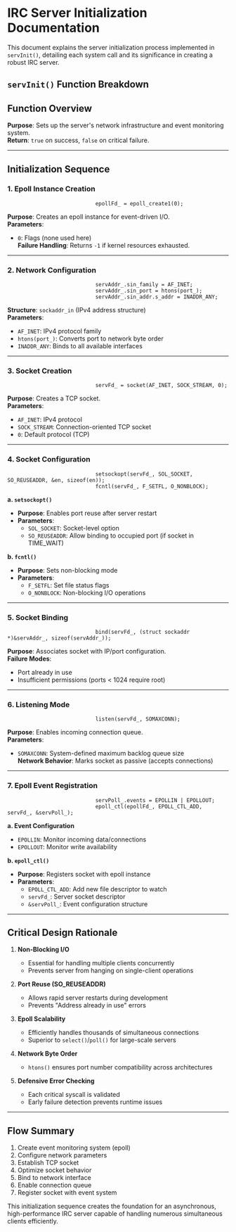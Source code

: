 # IRC Server Initialization Documentation  

This document explains the server initialization process implemented in `servInit()`, detailing each system call and its significance in creating a robust IRC server.

**`servInit()` Function Breakdown**  
---

## Function Overview  
**Purpose**: Sets up the server's network infrastructure and event monitoring system.  
**Return**: `true` on success, `false` on critical failure.

---

## Initialization Sequence  
### 1. **Epoll Instance Creation**  
```                                
                            epollFd_ = epoll_create1(0);
```
**Purpose**: Creates an epoll instance for event-driven I/O.  
**Parameters**:  
- `0`: Flags (none used here)  
**Failure Handling**: Returns `-1` if kernel resources exhausted.  

---

### 2. **Network Configuration**  
```
                            servAddr_.sin_family = AF_INET;
                            servAddr_.sin_port = htons(port_);
                            servAddr_.sin_addr.s_addr = INADDR_ANY;
```
**Structure**: `sockaddr_in` (IPv4 address structure)  
**Parameters**:  
- `AF_INET`: IPv4 protocol family  
- `htons(port_)`: Converts port to network byte order  
- `INADDR_ANY`: Binds to all available interfaces  

---

### 3. **Socket Creation**  
```
                            servFd_ = socket(AF_INET, SOCK_STREAM, 0);
```
**Purpose**: Creates a TCP socket.  
**Parameters**:  
- `AF_INET`: IPv4 protocol  
- `SOCK_STREAM`: Connection-oriented TCP socket  
- `0`: Default protocol (TCP)  

---

### 4. **Socket Configuration**  

```
                            setsockopt(servFd_, SOL_SOCKET, SO_REUSEADDR, &en, sizeof(en));
                            fcntl(servFd_, F_SETFL, O_NONBLOCK);
```
**a. `setsockopt()`**  
- **Purpose**: Enables port reuse after server restart  
- **Parameters**:  
  - `SOL_SOCKET`: Socket-level option  
  - `SO_REUSEADDR`: Allow binding to occupied port (if socket in TIME_WAIT)  

**b. `fcntl()`**  
- **Purpose**: Sets non-blocking mode  
- **Parameters**:  
  - `F_SETFL`: Set file status flags  
  - `O_NONBLOCK`: Non-blocking I/O operations  

---

### 5. **Socket Binding**  
```
                            bind(servFd_, (struct sockaddr *)&servAddr_, sizeof(servAddr_));
```
**Purpose**: Associates socket with IP/port configuration.  
**Failure Modes**:  
- Port already in use  
- Insufficient permissions (ports < 1024 require root)  

---

### 6. **Listening Mode**  
```
                            listen(servFd_, SOMAXCONN);
```
**Purpose**: Enables incoming connection queue.  
**Parameters**:  
- `SOMAXCONN`: System-defined maximum backlog queue size  
**Network Behavior**: Marks socket as passive (accepts connections)  

---

### 7. **Epoll Event Registration**  
```
                            servPoll_.events = EPOLLIN | EPOLLOUT;
                            epoll_ctl(epollFd_, EPOLL_CTL_ADD, servFd_, &servPoll_);
```
**a. Event Configuration**  
- `EPOLLIN`: Monitor incoming data/connections  
- `EPOLLOUT`: Monitor write availability  

**b. `epoll_ctl()`**  
- **Purpose**: Registers socket with epoll instance  
- **Parameters**:  
  - `EPOLL_CTL_ADD`: Add new file descriptor to watch  
  - `servFd_`: Server socket descriptor  
  - `&servPoll_`: Event configuration structure  

---

## Critical Design Rationale  
1. **Non-Blocking I/O**  
   - Essential for handling multiple clients concurrently  
   - Prevents server from hanging on single-client operations  

2. **Port Reuse (SO_REUSEADDR)**  
   - Allows rapid server restarts during development  
   - Prevents "Address already in use" errors  

3. **Epoll Scalability**  
   - Efficiently handles thousands of simultaneous connections  
   - Superior to `select()`/`poll()` for large-scale servers  

4. **Network Byte Order**  
   - `htons()` ensures port number compatibility across architectures  

5. **Defensive Error Checking**  
   - Each critical syscall is validated  
   - Early failure detection prevents runtime issues  

---

## Flow Summary  
1. Create event monitoring system (epoll)  
2. Configure network parameters  
3. Establish TCP socket  
4. Optimize socket behavior  
5. Bind to network interface  
6. Enable connection queue  
7. Register socket with event system  

This initialization sequence creates the foundation for an asynchronous, high-performance IRC server capable of handling numerous simultaneous clients efficiently.